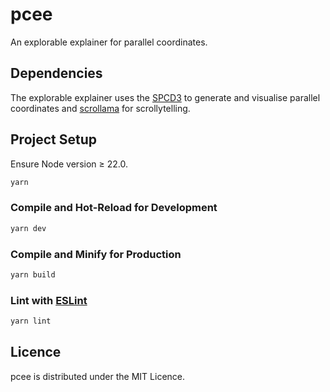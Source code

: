 # pcee

An explorable explainer for parallel coordinates.

## Dependencies

The explorable explainer uses the [SPCD3](https://github.com/tugraz-isds/spcd3) to generate and
visualise parallel coordinates and [scrollama](https://github.com/russellsamora/scrollama) for scrollytelling.


## Project Setup

Ensure Node version ≥ 22.0.

```sh
yarn
```

### Compile and Hot-Reload for Development

```sh
yarn dev
```

### Compile and Minify for Production

```sh
yarn build
```

### Lint with [ESLint](https://eslint.org/)

```sh
yarn lint
```

## Licence

pcee is distributed under the MIT Licence.